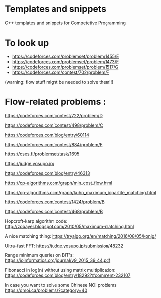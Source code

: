 # Templates and snippets
C++ templates and snippets for Competetive Programming

# To look up
 - https://codeforces.com/problemset/problem/1455/E
 - https://codeforces.com/problemset/problem/1473/F
 - https://codeforces.com/problemset/problem/1517/G
 - https://codeforces.com/contest/702/problem/F

(warning: flow stuff might be needed to solve them!!)


# Flow-related problems :

https://codeforces.com/contest/722/problem/D

https://codeforces.com/contest/498/problem/C

https://codeforces.com/blog/entry/60114

https://codeforces.com/contest/884/problem/F

https://cses.fi/problemset/task/1695

https://judge.yosupo.jp/

https://codeforces.com/blog/entry/46313

https://cp-algorithms.com/graph/min_cost_flow.html

https://cp-algorithms.com/graph/kuhn_maximum_bipartite_matching.html

https://codeforces.com/contest/1424/problem/B

https://codeforces.com/contest/468/problem/B

Hopcroft-karp algorithm code: http://zobayer.blogspot.com/2010/05/maximum-matching.html


A nice matching thing: https://tryalgo.org/en/matching/2016/08/05/konig/



Ultra-fast FFT: https://judge.yosupo.jp/submission/48232


Range minimum queries on BIT's: https://ioinformatics.org/journal/v9_2015_39_44.pdf

Fibonacci in log(n) without using matrix multiplication: https://codeforces.com/blog/entry/18292?#comment-232107


In case you want to solve some Chinese NOI problems https://dmoj.ca/problems/?category=40
